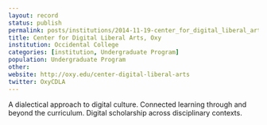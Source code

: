 ```yaml
---
layout: record
status: publish
permalink: posts/institutions/2014-11-19-center_for_digital_liberal_arts,_oxy
title: Center for Digital Liberal Arts, Oxy
institution: Occidental College
categories: [institution, Undergraduate Program]
population: Undergraduate Program
other: 
website: http://oxy.edu/center-digital-liberal-arts
twitter: OxyCDLA
---
```


A dialectical approach to digital culture. Connected learning through and beyond the curriculum. Digital scholarship across disciplinary contexts.

